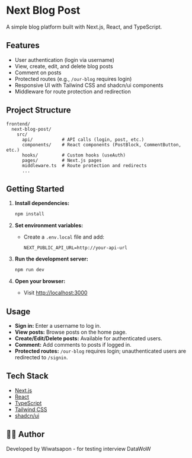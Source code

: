 # Next Blog Post

A simple blog platform built with Next.js, React, and TypeScript.

## Features

- User authentication (login via username)
- View, create, edit, and delete blog posts
- Comment on posts
- Protected routes (e.g., `/our-blog` requires login)
- Responsive UI with Tailwind CSS and shadcn/ui components
- Middleware for route protection and redirection

## Project Structure

```
frontend/
  next-blog-post/
    src/
      api/           # API calls (login, post, etc.)
      components/    # React components (PostBlock, CommentButton, etc.)
      hooks/         # Custom hooks (useAuth)
      pages/         # Next.js pages
      middleware.ts  # Route protection and redirects
      ...
```

## Getting Started

1. **Install dependencies:**
   ```bash
   npm install
   ```

2. **Set environment variables:**
   - Create a `.env.local` file and add:
     ```
     NEXT_PUBLIC_API_URL=http://your-api-url
     ```

3. **Run the development server:**
   ```bash
   npm run dev
   ```

4. **Open your browser:**
   - Visit [http://localhost:3000](http://localhost:3000)

## Usage

- **Sign in:** Enter a username to log in.
- **View posts:** Browse posts on the home page.
- **Create/Edit/Delete posts:** Available for authenticated users.
- **Comment:** Add comments to posts if logged in.
- **Protected routes:** `/our-blog` requires login; unauthenticated users are redirected to `/signin`.

## Tech Stack

- [Next.js](https://nextjs.org/)
- [React](https://react.dev/)
- [TypeScript](https://www.typescriptlang.org/)
- [Tailwind CSS](https://tailwindcss.com/)
- [shadcn/ui](https://ui.shadcn.com/)

## 🙋‍♂️ Author
Developed by Wiwatsapon - for testing interview DataWoW